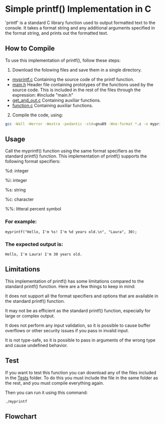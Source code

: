 # Simple printf() Implementation in C

'printf' is a standard C library function used to output formatted text to the console. It takes a format string and any additional arguments specified in the format string, and prints out the formatted text.

## How to Compile

To use this implementation of printf(), follow these steps:

1. Download the folowing files and save them in a single directory.
- [myprintf.c](https://github.com/lataba/holbertonschool-printf/blob/b843c678f1b585b8175e0a66b366fbc3fc8eecaf/myprintf.c) Containing the source code of the printf function.
- [main.h](https://github.com/lataba/holbertonschool-printf/blob/b843c678f1b585b8175e0a66b366fbc3fc8eecaf/main.h) Header file containing prototypes of the functions used by the source code. This is included in the rest of the files through the expression: #include "main.h"
- [get_and_out.c](https://github.com/lataba/holbertonschool-printf/blob/efa2b975d3e35951a31b5e6cd985f78eecb2ac37/get_and_out.c) Containing auxiliar functions.
- [function.c](https://github.com/lataba/holbertonschool-printf/blob/efa2b975d3e35951a31b5e6cd985f78eecb2ac37/functions.c) Containing auxiliar functions.

2. Compile the code, using:
```bash
gcc -Wall -Werror -Wextra -pedantic -std=gnu89 -Wno-format *.c -o myprintf
```

## Usage
Call the myprintf() function using the same format specifiers as the standard printf() function. This implementation of printf() supports the following format specifiers:

%d: integer

%i: integer

%s: string

%c: character

%%: litteral percent symbol

### For example:

```
myprintf("Hello, I'm %s! I'm %d years old.\n", "Laura", 30);
```
### The expected output is:

```
Hello, I'm Laura! I'm 30 years old.
```

## Limitations

This implementation of printf() has some limitations compared to the standard printf() function. Here are a few things to keep in mind:

It does not support all the format specifiers and options that are available in the standard printf() function.

It may not be as efficient as the standard printf() function, especially for large or complex output.

It does not perform any input validation, so it is possible to cause buffer overflows or other security issues if you pass in invalid input.

It is not type-safe, so it is possible to pass in arguments of the wrong type and cause undefined behavior.


## Test

If you want to test this function you can download any of the files included in the [Tests](https://github.com/lataba/holbertonschool-printf/tree/master/Tests) folder. To do this you must include the file in the same folder as the rest, and you must compile everything again. 

Then you can run it using this command: 
```
./myprintf
```

## Flowchart

[](https://github.com/lataba/holbertonschool-printf/blob/3995bb092a781a51ea389a9438c2984fa5e2cb93/Prinf%20flowchart%20(1).png)
